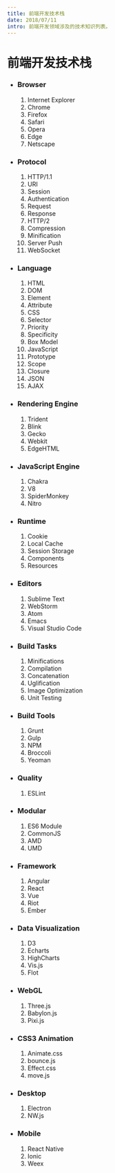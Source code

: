 ```yaml
---
title: 前端开发技术栈
date: 2018/07/11
intro: 前端开发领域涉及的技术知识列表。
---
```


<style>
  .blog ul > li {
    list-style-type: none;
    background: url(data:image/gif;base64,R0lGODlhDQAFAKIAAKOjo6GhoampqYSEhJWVlZ2dnZmZmXx8fCH5BAAAAAAALAAAAAANAAUAAAMVKLfcB6PIScsZJuttLvlgSByK4wQJADs=) no-repeat 0 8px;
    padding-left: 20px;
    line-height: 1.5;
  }
  .disnone {
    display: none;
  }
  .blog h3 {
    margin-bottom: 10px;
    cursor: pointer;
    -webkit-user-select: none;
  }
</style>

# 前端开发技术栈

- ### Browser
  1. Internet Explorer
  2. Chrome
  3. Firefox
  4. Safari
  5. Opera
  6. Edge
  7. Netscape
- ### Protocol
  1. HTTP/1.1
    1. URI
    2. Session
    3. Authentication
    4. Request
    5. Response
  2. HTTP/2
    1. Compression
    2. Minification
    3. Server Push
  3. WebSocket
- ### Language
  1. HTML
    1. DOM
    2. Element
    3. Attribute
  2. CSS
    1. Selector
    2. Priority
    3. Specificity
    4. Box Model
  3. JavaScript
    1. Prototype
    2. Scope
    3. Closure
    4. JSON
    5. AJAX
- ### Rendering Engine
  1. Trident
  2. Blink
  3. Gecko
  4. Webkit
  5. EdgeHTML
- ### JavaScript Engine
  1. Chakra
  2. V8
  3. SpiderMonkey
  4. Nitro
- ### Runtime
  1. Cookie
  2. Local Cache
  3. Session Storage
  4. Components
  5. Resources
- ### Editors
  1. Sublime Text
  2. WebStorm
  3. Atom
  4. Emacs
  5. Visual Studio Code
- ### Build Tasks
  1. Minifications
  2. Compilation
  3. Concatenation
  4. Uglification
  5. Image Optimization
  6. Unit Testing
- ### Build Tools
  1. Grunt
  2. Gulp
  3. NPM
  4. Broccoli
  5. Yeoman
- ### Quality
  1. ESLint
- ### Modular
  1. ES6 Module
  2. CommonJS
  3. AMD
  4. UMD
- ### Framework
  1. Angular
  2. React
  3. Vue
  4. Riot
  5. Ember
- ### Data Visualization
  1. D3
  2. Echarts
  3. HighCharts
  4. Vis.js
  5. Flot
- ### WebGL
  1. Three.js
  2. Babylon.js
  3. Pixi.js
- ### CSS3 Animation
  1. Animate.css
  2. bounce.js
  3. Effect.css
  4. move.js
- ### Desktop
  1. Electron
  2. NW.js
- ### Mobile
  1. React Native
  2. Ionic
  3. Weex


<script>
  document.querySelectorAll('h3').forEach(elem => {
    elem.addEventListener('click', () => {
      elem.nextElementSibling.classList.toggle('disnone')
    })
  })
</script>